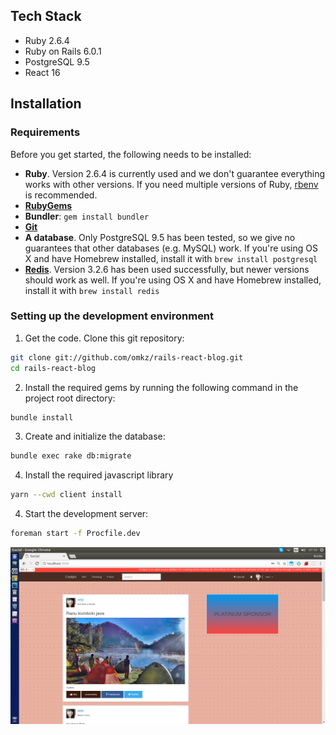 ## Tech Stack

- Ruby 2.6.4  
- Ruby on Rails 6.0.1
- PostgreSQL 9.5
- React 16

## Installation

### Requirements

Before you get started, the following needs to be installed:
  * **Ruby**. Version 2.6.4 is currently used and we don't guarantee everything works with other versions. If you need multiple versions of Ruby, [rbenv](https://rbenv.org) is recommended.
  * [**RubyGems**](http://rubygems.org/)
  * **Bundler**: `gem install bundler`
  * [**Git**](http://help.github.com/git-installation-redirect)
  * **A database**. Only PostgreSQL 9.5 has been tested, so we give no guarantees that other databases (e.g. MySQL) work. If you're using OS X and have Homebrew installed, install it with `brew install postgresql`
  * [**Redis**](http://redis.io). Version 3.2.6 has been used successfully, but newer versions should work as well. If you're using OS X and have Homebrew installed, install it with `brew install redis`
  
### Setting up the development environment

1. Get the code. Clone this git repository:

  ```bash
  git clone git://github.com/omkz/rails-react-blog.git
  cd rails-react-blog
  ```

2. Install the required gems by running the following command in the project root directory:

  ```bash
  bundle install
  ```

3. Create and initialize the database:

  ```bash
  bundle exec rake db:migrate
  ```

4. Install the required javascript library

  ```bash
  yarn --cwd client install
  ```

4. Start the development server:

  ```bash
  foreman start -f Procfile.dev
  ```

![railsblog! Screenshot](https://raw.githubusercontent.com/omkz/coolpics/master/public/screenshot.png)